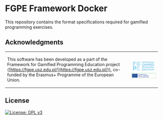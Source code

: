 # FGPE Framework Docker

This repository contains the format specifications required for gamified programming exercises.

## Acknowledgments

<table cellspacing="0" cellpadding="0" border=0>
<tr border=0>
<td border=0>

This software has been developed as a part of the Framework for Gamified Programming Education project ([https://fgpe.usz.edu.pl/](https://fgpe.usz.edu.pl/)), co-funded by the Erasmus+ Programme of the European Union.

</td>
<td border=0>

![Framework for Gamified Programming Education project](docs/logo_FGPE.jpg) ![Erasmus+](docs/logo_erasmus.jpg)

</td>
</tr>
</table>

## License

[![License: GPL v3](https://img.shields.io/badge/License-GPLv3-blue.svg)](https://www.gnu.org/licenses/gpl-3.0)
